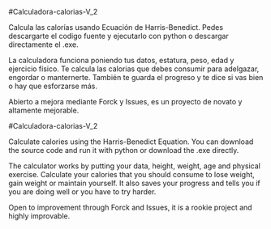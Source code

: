 #Calculadora-calorias-V_2

Calcula las calorías usando Ecuación de Harris-Benedict. Pedes descargarte el codigo fuente y ejecutarlo con python o descargar directamente el .exe.

La calculadora funciona poniendo tus datos, estatura, peso, edad y ejercicio físico. Te calcula las calorias que debes consumir para adelgazar, engordar o manternerte. También te guarda el progreso y te dice si vas bien o hay que esforzarse más.

Abierto a mejora mediante Forck y Issues, es un proyecto de novato y altamente mejorable.

#Calculadora-calorias-V_2

Calculate calories using the Harris-Benedict Equation. You can download the source code and run it with python or download the .exe directly.

The calculator works by putting your data, height, weight, age and physical exercise. Calculate your calories that you should consume to lose weight, gain weight or maintain yourself. It also saves your progress and tells you if you are doing well or you have to try harder.

Open to improvement through Forck and Issues, it is a rookie project and highly improvable.
